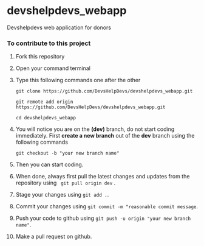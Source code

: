 # devshelpdevs_webapp
Devshelpdevs web application for donors

### To contribute to this project

1. Fork this repository
2. Open your command terminal
3. Type this following commands one after the other

    ```
    git clone https://github.com/DevsHelpDevs/devshelpdevs_webapp.git

    git remote add origin https://github.com/DevsHelpDevs/devshelpdevs_webapp.git

    cd devshelpdevs_webapp
    
    ```
4. You will notice you are on the __(dev)__ branch, do not start coding immediately.
	First __create a new branch__ out of the __dev__ branch using the following commands

	```
	git checkout -b "your new branch name"
	
	```
5. Then you can start coding.
6. When done, always first pull the latest changes and updates from the repository using ` git pull origin dev` .
7. Stage your changes using `git add .`.
8. Commit your changes using `git commit -m "reasonable commit message`.
9. Push your code to github using `git push -u origin "your new branch name"`.
10. Make a pull request on github.